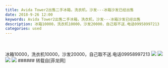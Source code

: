 ```yaml
---
title: Avida Tower2出售二手冰箱，洗衣机，沙发---冰箱沙发已经出售
date: 2018-9-26 12:00
keywords: Avida Tower2出售二手冰箱，洗衣机，沙发---冰箱沙发已经出售
description: 冰箱10000，洗衣机10000，沙发20000，自己取不送.电话09958997213
categories: used
---
```

<td class="t_f" id="postmessage_1882046">

<br/>
<br/>
冰箱10000，洗衣机10000，沙发20000，自己取不送.电话09958997213

<img aid="951661" data-cf-modified-dcb659a1e45521f730986cf8-="" file="data/attachment/forum/201809/26/115330szle644d6g69z67z.jpg.thumb.jpg" id="aimg_951661" inpost="1" onclick="" onmouseover="" src="http://www.flw.ph/data/attachment/forum/201809/26/115330szle644d6g69z67z.jpg" style="cursor:pointer" zoomfile="data/attachment/forum/201809/26/115330szle644d6g69z67z.jpg"/>



<img aid="951660" data-cf-modified-dcb659a1e45521f730986cf8-="" file="data/attachment/forum/201809/26/115330nfqyru7hmqqqqsr8.jpg.thumb.jpg" id="aimg_951660" inpost="1" onclick="" onmouseover="" src="http://www.flw.ph/data/attachment/forum/201809/26/115330nfqyru7hmqqqqsr8.jpg" style="cursor:pointer" zoomfile="data/attachment/forum/201809/26/115330nfqyru7hmqqqqsr8.jpg"/>



<img aid="951659" data-cf-modified-dcb659a1e45521f730986cf8-="" file="data/attachment/forum/201809/26/115329wdtnyivcy59cmcyl.jpg.thumb.jpg" id="aimg_951659" inpost="1" onclick="" onmouseover="" src="http://www.flw.ph/data/attachment/forum/201809/26/115329wdtnyivcy59cmcyl.jpg" style="cursor:pointer" zoomfile="data/attachment/forum/201809/26/115329wdtnyivcy59cmcyl.jpg"/>



<img aid="951658" data-cf-modified-dcb659a1e45521f730986cf8-="" file="data/attachment/forum/201809/26/115329aphzxfgpgwz4fhot.jpg.thumb.jpg" id="aimg_951658" inpost="1" onclick="" onmouseover="" src="http://www.flw.ph/data/attachment/forum/201809/26/115329aphzxfgpgwz4fhot.jpg" style="cursor:pointer" zoomfile="data/attachment/forum/201809/26/115329aphzxfgpgwz4fhot.jpg"/>


</td>
###### 转载自[菲龙网]